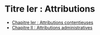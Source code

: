 # Titre Ier : Attributions

- [Chapitre Ier : Attributions contentieuses](chapitre-ier)
- [Chapitre II : Attributions administratives](chapitre-ii)
